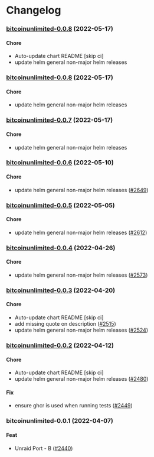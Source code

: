 # Changelog<br>


<a name="bitcoinunlimited-0.0.8"></a>
### [bitcoinunlimited-0.0.8](https://github.com/truecharts/apps/compare/bitcoinunlimited-0.0.7...bitcoinunlimited-0.0.8) (2022-05-17)

#### Chore

* Auto-update chart README [skip ci]
* update helm general non-major helm releases



<a name="bitcoinunlimited-0.0.8"></a>
### [bitcoinunlimited-0.0.8](https://github.com/truecharts/apps/compare/bitcoinunlimited-0.0.7...bitcoinunlimited-0.0.8) (2022-05-17)

#### Chore

* update helm general non-major helm releases



<a name="bitcoinunlimited-0.0.7"></a>
### [bitcoinunlimited-0.0.7](https://github.com/truecharts/apps/compare/bitcoinunlimited-0.0.6...bitcoinunlimited-0.0.7) (2022-05-17)

#### Chore

* update helm general non-major helm releases



<a name="bitcoinunlimited-0.0.6"></a>
### [bitcoinunlimited-0.0.6](https://github.com/truecharts/apps/compare/bitcoinunlimited-0.0.5...bitcoinunlimited-0.0.6) (2022-05-10)

#### Chore

* update helm general non-major helm releases ([#2649](https://github.com/truecharts/apps/issues/2649))



<a name="bitcoinunlimited-0.0.5"></a>
### [bitcoinunlimited-0.0.5](https://github.com/truecharts/apps/compare/bitcoinunlimited-0.0.4...bitcoinunlimited-0.0.5) (2022-05-05)

#### Chore

* update helm general non-major helm releases ([#2612](https://github.com/truecharts/apps/issues/2612))



<a name="bitcoinunlimited-0.0.4"></a>
### [bitcoinunlimited-0.0.4](https://github.com/truecharts/apps/compare/bitcoinunlimited-0.0.3...bitcoinunlimited-0.0.4) (2022-04-26)

#### Chore

* update helm general non-major helm releases ([#2573](https://github.com/truecharts/apps/issues/2573))



<a name="bitcoinunlimited-0.0.3"></a>
### [bitcoinunlimited-0.0.3](https://github.com/truecharts/apps/compare/bitcoinunlimited-0.0.2...bitcoinunlimited-0.0.3) (2022-04-20)

#### Chore

* Auto-update chart README [skip ci]
* add missing quote on description ([#2515](https://github.com/truecharts/apps/issues/2515))
* update helm general non-major helm releases ([#2524](https://github.com/truecharts/apps/issues/2524))



<a name="bitcoinunlimited-0.0.2"></a>
### [bitcoinunlimited-0.0.2](https://github.com/truecharts/apps/compare/bitcoinunlimited-0.0.1...bitcoinunlimited-0.0.2) (2022-04-12)

#### Chore

* Auto-update chart README [skip ci]
* update helm general non-major helm releases ([#2480](https://github.com/truecharts/apps/issues/2480))

#### Fix

* ensure ghcr is used when running tests ([#2449](https://github.com/truecharts/apps/issues/2449))



<a name="bitcoinunlimited-0.0.1"></a>
### bitcoinunlimited-0.0.1 (2022-04-07)

#### Feat

* Unraid Port - B ([#2440](https://github.com/truecharts/apps/issues/2440))
